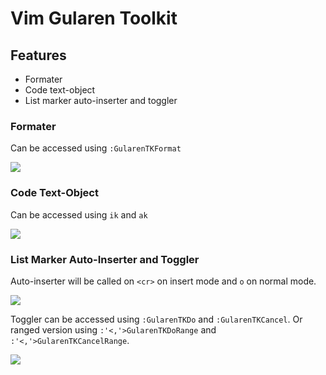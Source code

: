 # Vim Gularen Toolkit

## Features
- Formater
- Code text-object
- List marker auto-inserter and toggler

### Formater
Can be accessed using `:GularenTKFormat`

[![](https://img.youtube.com/vi/yWALr0Dgz_A/0.jpg)](https://youtu.be/yWALr0Dgz_A)

### Code Text-Object
Can be accessed using `ik` and `ak`

[![](https://img.youtube.com/vi/73dk1wQbTus/0.jpg)](https://youtu.be/73dk1wQbTus)

### List Marker Auto-Inserter and Toggler
Auto-inserter will be called on `<cr>` on insert mode and `o` on normal mode.

[![](https://img.youtube.com/vi/zLMmG-xOoUQ/0.jpg)](https://youtu.be/zLMmG-xOoUQ)

Toggler can be accessed using `:GularenTKDo` and `:GularenTKCancel`.
Or ranged version using `:'<,'>GularenTKDoRange` and `:'<,'>GularenTKCancelRange`.

[![](https://img.youtube.com/vi/t2wng_G7lKU/0.jpg)](https://youtu.be/t2wng_G7lKU)
